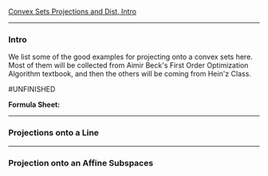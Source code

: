 [Convex Sets Projections and Dist, Intro](../Background/Convex%20Sets%20Projections%20and%20Dist,%20Intro.md)


---
### **Intro**

We list some of the good examples for projecting onto a convex sets here. Most of them will be collected from Aimir Beck's First Order Optimization Algorithm textbook, and then the others will be coming from Hein'z Class. 

#UNFINISHED

**Formula Sheet:** 


---
### **Projections onto a Line**



---
### **Projection onto an Affine Subspaces**
